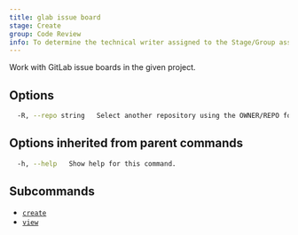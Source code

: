 ```yaml
---
title: glab issue board
stage: Create
group: Code Review
info: To determine the technical writer assigned to the Stage/Group associated with this page, see https://about.gitlab.com/handbook/product/ux/technical-writing/#assignments
---
```


<!--
This documentation is auto generated by a script.
Please do not edit this file directly. Run `make gen-docs` instead.
-->

Work with GitLab issue boards in the given project.

## Options

```bash twoslash title="Terminal"
  -R, --repo string   Select another repository using the OWNER/REPO format or the project ID. Supports group namespaces.
```

## Options inherited from parent commands

```bash twoslash title="Terminal"
  -h, --help   Show help for this command.
```

## Subcommands

- [`create`](/docs/issue/board/create)
- [`view`](/docs/issue/board/view)
